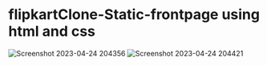 # flipkartClone-Static-frontpage using html and css 
![Screenshot 2023-04-24 204356](https://user-images.githubusercontent.com/76418585/234040231-f91a3ecf-dd3d-49c2-b933-1ea4a6457579.png)
![Screenshot 2023-04-24 204421](https://user-images.githubusercontent.com/76418585/234040307-c60fdb3b-e9a5-4053-b17e-61dcddfb1b0f.png)
